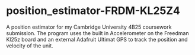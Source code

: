 # position_estimator-FRDM-KL25Z4
A position estimator for my Cambridge University 4B25 coursework submission. The program uses the built in Accelerometer on the Freedman Kl25z board and an external Adafruit Ultimat GPS to track the position and velocity of the unit. 
